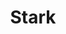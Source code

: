---
title: Stark
description: Helps design and build products that are accessible, ethical, and inclusive.
link: http://www.getstark.co
image:
category: 
- Accessibility
- Visual design
site: Get Stark
tool:
- Sketch
- Figma
- XD
---